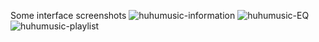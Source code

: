 Some interface screenshots
![huhumusic-information](https://github.com/nathNguyn/HuHu-Music-App/assets/114141592/debfd122-b046-4a0a-9351-5aed87d838d9)
![huhumusic-EQ](https://github.com/nathNguyn/HuHu-Music-App/assets/114141592/4fe900f3-e734-4f4a-8b07-c2e5a4616d35)
![huhumusic-playlist](https://github.com/nathNguyn/HuHu-Music-App/assets/114141592/b198e964-bcd6-4777-8d45-a7dbdfc3c24c)
